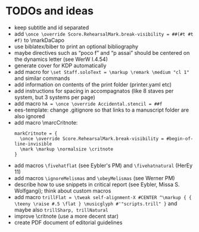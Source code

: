 # TODOs and ideas

- keep subtitle and id separated
- add `\once \override Score.RehearsalMark.break-visibility = ##(#t #t #f)` to \markDaCapo
- use biblatex/biber to print an optional bibliography
- maybe directives such as “poco f” and “p assai” should be centered on the dynamics letter (see WerW I.4.54)
- generate cover for KDP automatically
- add macro for `\set Staff.soloText = \markup \remark \medium "cl 1"` and similar commands
- add information on contents of the print folder (printer.yaml etc)
- add instructions for spacing in accompagnatos (like 8 staves per system, but 3 systems per page)
- add macro `hA = \once \override Accidental.stencil = ##f`
- ees-template: change .gitignore so that links to a manuscript folder are also ignored 
- add macro \marcCritnote:
  ```
  markCritnote = {
    \once \override Score.RehearsalMark.break-visibility = #begin-of-line-invisible
    \mark \markup \normalsize \critnote
  }
  ```
- add macros `\fivehatflat` (see Eybler's PM) and `\fivehatnatural` (HerEy 11)
- add macros `\ignoreMelismas` and `\obeyMelismas` (see Werner PM)
- describe how to use snippets in critical report (see Eybler, Missa S. Wolfgangi); think about custom macros
- add macro `trillFlat = \tweak self-alignment-X #CENTER ^\markup { { \teeny \raise #.5 \flat } \musicglyph #'"scripts.trill" }` and maybe also `trillSharp, trillNatural`
- improve \critnote (use a more decent star)
- create PDF document of editorial guidelines
